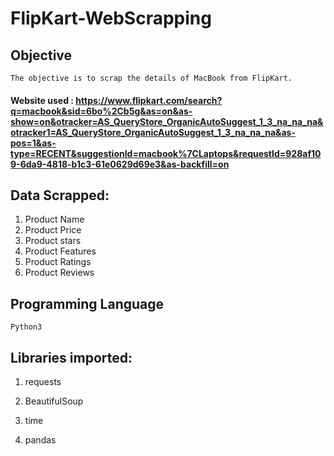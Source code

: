 # FlipKart-WebScrapping
## Objective
    The objective is to scrap the details of MacBook from FlipKart.
   #### Website used : https://www.flipkart.com/search?q=macbook&sid=6bo%2Cb5g&as=on&as-show=on&otracker=AS_QueryStore_OrganicAutoSuggest_1_3_na_na_na&otracker1=AS_QueryStore_OrganicAutoSuggest_1_3_na_na_na&as-pos=1&as-type=RECENT&suggestionId=macbook%7CLaptops&requestId=928af109-6da9-4818-b1c3-61e0629d69e3&as-backfill=on

## Data Scrapped:

1. Product Name
2. Product Price
3. Product stars
4. Product Features
5. Product Ratings
6. Product Reviews

## Programming Language 
    Python3

## Libraries imported:

1. requests

2. BeautifulSoup

3. time

4. pandas


